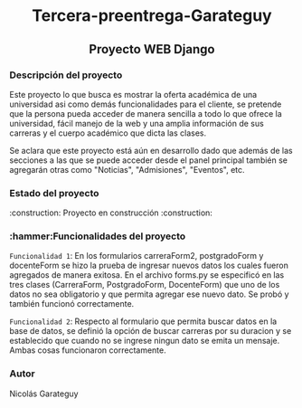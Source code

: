 <h1 align="center"> Tercera-preentrega-Garateguy </h1>
<h2 align="center"> Proyecto WEB Django </h2>

<h3 align="left"> Descripción del proyecto </h3>
Este proyecto lo que busca es mostrar la oferta académica de una universidad asi como demás funcionalidades para el cliente, 
se pretende que la persona pueda acceder de manera sencilla a todo lo que ofrece la universidad, fácil manejo de la web y una 
amplia información de sus carreras y el cuerpo académico que dicta las clases. 

Se aclara que este proyecto está aún en desarrollo dado que además de las secciones a las que se puede acceder desde el panel principal
también se agregarán otras como "Noticias", "Admisiones", "Eventos", etc.

<h3 align="left"> Estado del proyecto </h3>
:construction: Proyecto en construcción :construction:
<h3 align="left"> :hammer:Funcionalidades del proyecto </h3>

`Funcionalidad 1`: En los formularios carreraForm2, postgradoForm y docenteForm se hizo la prueba de ingresar nuevos datos los cuales fueron agregados de manera exitosa. 
En el archivo forms.py se especificó en las tres clases (CarreraForm, PostgradoForm, DocenteForm) que uno de los datos no sea obligatorio y que permita agregar ese nuevo 
dato. Se probó y también funcionó correctamente. 

`Funcionalidad 2`: Respecto al formulario que permita buscar datos en la base de datos, se definió la opción de buscar carreras por su duracion y se 
establecido que cuando no se ingrese ningun dato se emita un mensaje. Ambas cosas funcionaron correctamente.



<h3 align="left"> Autor </h3>
Nicolás Garateguy
